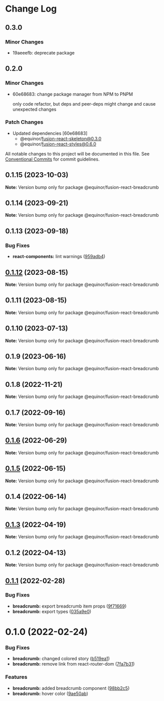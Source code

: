 # Change Log

## 0.3.0

### Minor Changes

- 19aeeefb: deprecate package

## 0.2.0

### Minor Changes

- 60e68683: change package manager from NPM to PNPM

  only code refactor, but deps and peer-deps might change and cause unexpected changes

### Patch Changes

- Updated dependencies [60e68683]
  - @equinor/fusion-react-skeleton@0.3.0
  - @equinor/fusion-react-styles@0.6.0

All notable changes to this project will be documented in this file.
See [Conventional Commits](https://conventionalcommits.org) for commit guidelines.

## 0.1.15 (2023-10-03)

**Note:** Version bump only for package @equinor/fusion-react-breadcrumb

## 0.1.14 (2023-09-21)

**Note:** Version bump only for package @equinor/fusion-react-breadcrumb

## 0.1.13 (2023-09-18)

### Bug Fixes

- **react-components:** lint warnings ([959adb4](https://github.com/equinor/fusion-react-components/commit/959adb4f470016f3873733ad60a9317023d3b5a1))

## [0.1.12](https://github.com/equinor/fusion-react-components/compare/@equinor/fusion-react-breadcrumb@0.1.11...@equinor/fusion-react-breadcrumb@0.1.12) (2023-08-15)

**Note:** Version bump only for package @equinor/fusion-react-breadcrumb

## 0.1.11 (2023-08-15)

**Note:** Version bump only for package @equinor/fusion-react-breadcrumb

## 0.1.10 (2023-07-13)

**Note:** Version bump only for package @equinor/fusion-react-breadcrumb

## 0.1.9 (2023-06-16)

**Note:** Version bump only for package @equinor/fusion-react-breadcrumb

## 0.1.8 (2022-11-21)

**Note:** Version bump only for package @equinor/fusion-react-breadcrumb

## 0.1.7 (2022-09-16)

**Note:** Version bump only for package @equinor/fusion-react-breadcrumb

## [0.1.6](https://github.com/equinor/fusion-react-components/compare/@equinor/fusion-react-breadcrumb@0.1.5...@equinor/fusion-react-breadcrumb@0.1.6) (2022-06-29)

**Note:** Version bump only for package @equinor/fusion-react-breadcrumb

## [0.1.5](https://github.com/equinor/fusion-react-components/compare/@equinor/fusion-react-breadcrumb@0.1.4...@equinor/fusion-react-breadcrumb@0.1.5) (2022-06-15)

**Note:** Version bump only for package @equinor/fusion-react-breadcrumb

## 0.1.4 (2022-06-14)

**Note:** Version bump only for package @equinor/fusion-react-breadcrumb

## [0.1.3](https://github.com/equinor/fusion-react-components/compare/@equinor/fusion-react-breadcrumb@0.1.2...@equinor/fusion-react-breadcrumb@0.1.3) (2022-04-19)

**Note:** Version bump only for package @equinor/fusion-react-breadcrumb

## 0.1.2 (2022-04-13)

**Note:** Version bump only for package @equinor/fusion-react-breadcrumb

## [0.1.1](https://github.com/equinor/fusion-react-components/compare/@equinor/fusion-react-breadcrumb@0.1.0...@equinor/fusion-react-breadcrumb@0.1.1) (2022-02-28)

### Bug Fixes

- **breadcrumb:** export breadcrumb item props ([9f71669](https://github.com/equinor/fusion-react-components/commit/9f71669b4c4ddd3e7b2f714b0e5b1b8026fb5164))
- **breadcrumb:** export types ([035a9e0](https://github.com/equinor/fusion-react-components/commit/035a9e024bd773988c3c275675db86a2dcfd2166))

# 0.1.0 (2022-02-24)

### Bug Fixes

- **breadcrumb:** changed colored story ([b519ea1](https://github.com/equinor/fusion-react-components/commit/b519ea10ba01076212106d6bd110ad63917c2a71))
- **breadcrumb:** remove link from react-router-dom ([7fa7b31](https://github.com/equinor/fusion-react-components/commit/7fa7b315df88f9a12c2b5e83ac8da33f646fd1a9))

### Features

- **breadcrumb:** added breadcrumb component ([98bb2c5](https://github.com/equinor/fusion-react-components/commit/98bb2c5ad2d7a1fc33044dd625ffaa7915d7c395))
- **breadcrumb:** hover color ([9ae50ab](https://github.com/equinor/fusion-react-components/commit/9ae50abb026d5dea72d0b4182e411561089e1a68))
